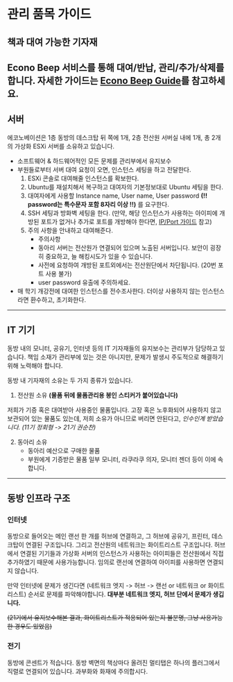 # 관리 품목 가이드
## 책과 대여 가능한 기자재

Econo Beep 서비스를 통해 대여/반납, 관리/추가/삭제를 합니다.
자세한 가이드는 [Econo Beep Guide](https://github.com/JNU-econovation/econo-beep-2.0)를 참고하세요.
---

## 서버

에코노베이션은 1층 동방의 데스크탑 뒤 쪽에 1개, 2층 전산원 서버실 내에 1개, 총 2개의 가상화 ESXi 서버를 소유하고 있습니다.
- 소프트웨어 & 하드웨어적인 모든 문제를 관리부에서 유지보수
- 부원들로부터 서버 대여 요청이 오면, 인스턴스 세팅을 하고 전달한다.
  1. ESXi 콘솔로 대여해줄 인스턴스를 확보한다.
  2. Ubuntu를 재설치해서 복구하고 대여자의 기본정보대로 Ubuntu 세팅을 한다.
  3. 대여자에게 사용할 Instance name, User name, User password **(!! password는 특수문자 포함 8자리 이상 !!)** 를 요구한다.
  4. SSH 세팅과 방화벽 세팅을 한다. (만약, 해당 인스턴스가 사용하는 아이피에 개방된 포트가 없거나 추가로 포트를 개방해야 한다면, [IP/Port 가이드](./server-maintenance.md) 참고)
  5. 주의 사항을 안내하고 대여해준다.
     * 주의사항
     * 동아리 서버는 전산원가 연결되어 있으며 노출된 서버입니다. 보안이 굉장히 중요하고, 늘 해킹시도가 있을 수 있습니다.
     * 사전에 요청하여 개방된 포트외에서는 전산원단에서 차단됩니다. (20번 포트 사용 불가)
     * user password 유출에 주의하세요.
- 매 학기 개강전에 대여한 인스턴스를 전수조사한다. 더이상 사용하지 않는 인스턴스라면 환수하고, 초기화한다.
---

## IT 기기

동방 내의 모니터, 공유기, 인터넷 등의 IT 기자재들의 유지보수는 관리부가 담당하고 있습니다.
책임 소재가 관리부에 있는 것은 아니지만, 문제가 발생시 주도적으로 해결하기 위해 노력해야 합니다.

동방 내 기자재의 소유는 두 가지 종류가 있습니다.
1. 전산원 소유 **(물품 뒤에 물품관리용 봉인 스티커가 붙어있습니다)**

저희가 기증 혹은 대여받아 사용중인 물품입니다.
고장 혹은 노후화되어 사용하지 않고 보관되어 있는 물품도 있는데, 저희 소유가 아니므로 버리면 안된다고, _인수인계 받았습니다. (11기 정회형 -> 21기 권순찬)_

2. 동아리 소유
    - 동아리 예산으로 구매한 물품
    - 부원에게 기증받은 물품
일부 모니터, 라쿠라쿠 의자, 모니터 젠더 등이 이에 속합니다. 
---

## 동방 인프라 구조

### 인터넷
동방으로 들어오는 메인 랜선 한 개를 허브에 연결하고, 그 허브에 공유기, 프린터, 데스크탑이 연결된 구조입니다.
그리고 전산원의 네트워크는 화이트리스트 구조입니다. 허브에서 연결된 기기들과 가상화 서버의 인스턴스가 사용하는 아이피들은
전산원에서 직접 추가하였기 때문에 사용가능합니다. 임의로 랜선에 연결하여 아이피를 사용하면 연결되지 않습니다.

만약 인터넷에 문제가 생긴다면 (네트워크 엣지 -> 허브 -> 랜선 or 네트워크 or 화이트리스트) 순서로 문제를 파악해야합니다.
**대부분 네트워크 엣지, 허브 단에서 문제가 생깁니다.**

~~(21기에서 유지보수해본 결과, 화이트리스트가 적용되어 있는지 불분명, 그냥 사용가능한 경우도 있었음)~~

### 전기
동방에 콘센트가 적습니다. 동방 벽면의 책상마다 올려진 멀티탭은 하나의 플러그에서 직렬로 연결되어 있습니다. 과부화와 화재에 주의합시다.